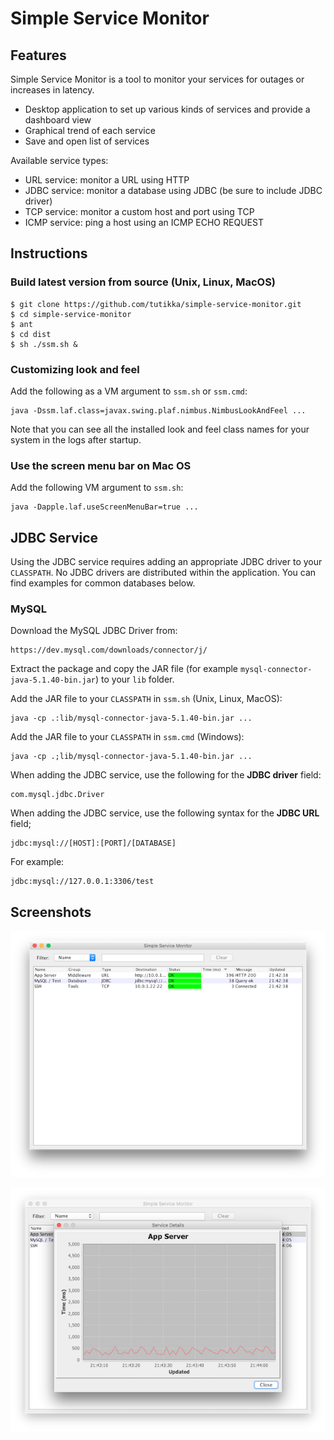 Simple Service Monitor
======================

Features
--------

Simple Service Monitor is a tool to monitor your services for outages or increases in latency.

- Desktop application to set up various kinds of services and provide a dashboard view
- Graphical trend of each service
- Save and open list of services

Available service types:

- URL service: monitor a URL using HTTP
- JDBC service: monitor a database using JDBC (be sure to include JDBC driver)
- TCP service: monitor a custom host and port using TCP
- ICMP service: ping a host using an ICMP ECHO REQUEST

Instructions
------------

### Build latest version from source (Unix, Linux, MacOS)

```
$ git clone https://github.com/tutikka/simple-service-monitor.git
$ cd simple-service-monitor
$ ant
$ cd dist
$ sh ./ssm.sh &
```

### Customizing look and feel

Add the following as a VM argument to `ssm.sh` or `ssm.cmd`: 

```
java -Dssm.laf.class=javax.swing.plaf.nimbus.NimbusLookAndFeel ...
```

Note that you can see all the installed look and feel class names for your system in the logs after startup.

### Use the screen menu bar on Mac OS

Add the following VM argument to `ssm.sh`:

```
java -Dapple.laf.useScreenMenuBar=true ...
```

JDBC Service
------------

Using the JDBC service requires adding an appropriate JDBC driver to your `CLASSPATH`. No JDBC drivers are distributed within the application. You can find examples for common databases below.

### MySQL

Download the MySQL JDBC Driver from:

```
https://dev.mysql.com/downloads/connector/j/
```

Extract the package and copy the JAR file (for example `mysql-connector-java-5.1.40-bin.jar`) to your `lib` folder.

Add the JAR file to your `CLASSPATH` in `ssm.sh` (Unix, Linux, MacOS):

```
java -cp .:lib/mysql-connector-java-5.1.40-bin.jar ...
```

Add the JAR file to your `CLASSPATH` in `ssm.cmd` (Windows):

```
java -cp .;lib/mysql-connector-java-5.1.40-bin.jar ...
```

When adding the JDBC service, use the following for the **JDBC driver** field:

```
com.mysql.jdbc.Driver
```

When adding the JDBC service, use the following syntax for the **JDBC URL** field;

```
jdbc:mysql://[HOST]:[PORT]/[DATABASE]
```

For example:

```
jdbc:mysql://127.0.0.1:3306/test
```

Screenshots
-----------

![ScreenShot](/screenshots/services.png)

![ScreenShot](/screenshots/service_details.png)